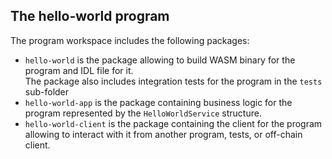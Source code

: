 ## The **hello-world** program

The program workspace includes the following packages:
- `hello-world` is the package allowing to build WASM binary for the program and IDL file for it.  
  The package also includes integration tests for the program in the `tests` sub-folder
- `hello-world-app` is the package containing business logic for the program represented by the `HelloWorldService` structure.  
- `hello-world-client` is the package containing the client for the program allowing to interact with it from another program, tests, or
  off-chain client.

